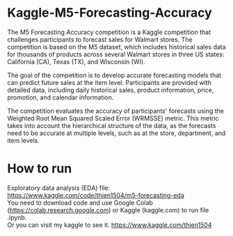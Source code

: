 # Kaggle-M5-Forecasting-Accuracy
The M5 Forecasting Accuracy competition is a Kaggle competition that challenges participants to forecast sales for Walmart stores. The competition is based on the M5 dataset, which includes historical sales data for thousands of products across several Walmart stores in three US states: California (CA), Texas (TX), and Wisconsin (WI).

The goal of the competition is to develop accurate forecasting models that can predict future sales at the item level. Participants are provided with detailed data, including daily historical sales, product information, price, promotion, and calendar information.

The competition evaluates the accuracy of participants' forecasts using the Weighted Root Mean Squared Scaled Error (WRMSSE) metric. This metric takes into account the hierarchical structure of the data, as the forecasts need to be accurate at multiple levels, such as at the store, department, and item levels.

# How to run
Exploratory data analysis (EDA) file: https://www.kaggle.com/code/thien1504/m5-forecasting-eda <br>
You need to download code and use Google Colab (https://colab.research.google.com) or Kaggle (kaggle.com) to run file .ipynb. <br>
Or you can visit my kaggle to see it. https://www.kaggle.com/thien1504
